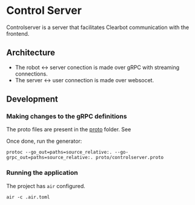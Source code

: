 # Control Server

Controlserver is a server that facilitates Clearbot communication with the frontend.

## Architecture

- The robot <-> server conection is made over gRPC with streaming connections.
- The server <-> user connection is made over websocet.

## Development

### Making changes to the gRPC definitions

The proto files are present in the [proto](/proto) folder. See [](/proto/controlserver.proto)

Once done, run the generator:

```
protoc --go_out=paths=source_relative:. --go-grpc_out=paths=source_relative:. proto/controlserver.proto
```

### Running the application

The project has `air` configured.

```
air -c .air.toml
```



